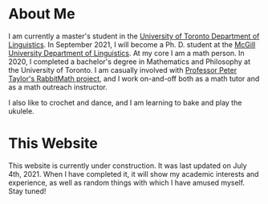 # About Me

I am currently a master's student in the [University of Toronto Department of Linguistics](https://www.linguistics.utoronto.ca/). In September 2021, I will become a Ph. D. student at the [McGill University Department of Linguistics](https://www.mcgill.ca/linguistics/). At my core I am a math person. In 2020, I completed a bachelor's degree in Mathematics and Philosophy at the University of Toronto. I am casually involved with [Professor Peter Taylor's RabbitMath project](https://www.rabbitmath.ca/), and I work on-and-off both as a math tutor and as a math outreach instructor.

I also like to crochet and dance, and I am learning to bake and play the ukulele.

# This Website

This website is currently under construction. It was last updated on July 4th, 2021. When I have completed it, it will show my academic interests and experience, as well as random things with which I have amused myself. Stay tuned!

<!---
Here is all of the default content, which I have left in the code for reference.

## Welcome to GitHub Pages

You can use the [editor on GitHub](https://github.com/laurest/laurest.github.io/edit/main/README.md) to maintain and preview the content for your website in Markdown files.

Whenever you commit to this repository, GitHub Pages will run [Jekyll](https://jekyllrb.com/) to rebuild the pages in your site, from the content in your Markdown files.

### Markdown

Markdown is a lightweight and easy-to-use syntax for styling your writing. It includes conventions for

```markdown
Syntax highlighted code block

# Header 1
## Header 2
### Header 3

- Bulleted
- List

1. Numbered
2. List

**Bold** and _Italic_ and `Code` text

[Link](url) and ![Image](src)
```

For more details see [GitHub Flavored Markdown](https://guides.github.com/features/mastering-markdown/).

### Jekyll Themes

Your Pages site will use the layout and styles from the Jekyll theme you have selected in your [repository settings](https://github.com/laurest/laurest.github.io/settings/pages). The name of this theme is saved in the Jekyll `_config.yml` configuration file.

### Support or Contact

Having trouble with Pages? Check out our [documentation](https://docs.github.com/categories/github-pages-basics/) or [contact support](https://support.github.com/contact) and we’ll help you sort it out.

--->
